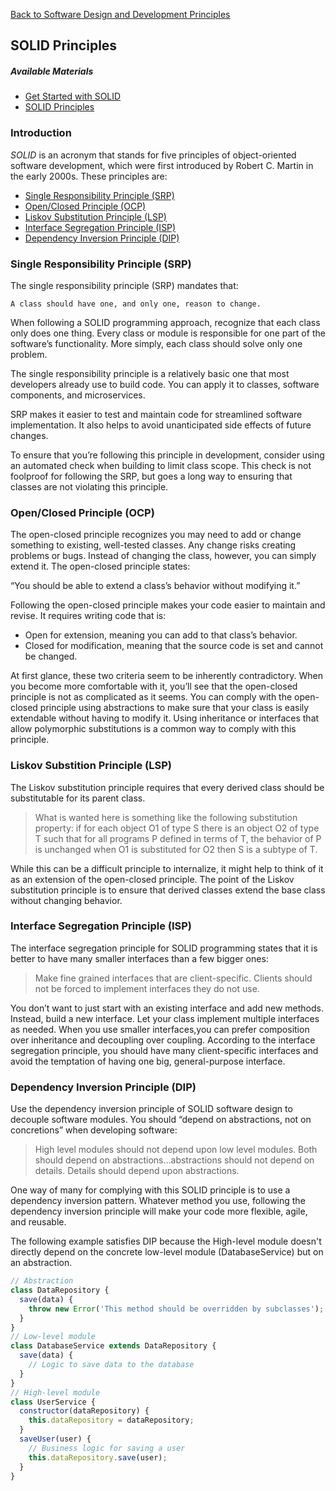 [Back to Software Design and Development Principles](04-software-design-principles.md)

## SOLID Principles

##### Available Materials

- [Get Started with SOLID](https://www.bmc.com/blogs/solid-design-principles/)
- [SOLID Principles](https://khalilstemmler.com/articles/tags/solid/)

### Introduction

_SOLID_ is an acronym that stands for five principles of object-oriented software development, which were first introduced by Robert C. Martin in the early 2000s. These principles are:

- [Single Responsibility Principle (SRP)](#single-responsibility-principle-srp)
- [Open/Closed Principle (OCP)](#openclosed-principle-ocp)
- [Liskov Substitution Principle (LSP)](#liskov-substition-principle-lsp)
- [Interface Segregation Principle (ISP)](#interface-segregation-principle-isp)
- [Dependency Inversion Principle (DIP)](#dependency-inversion-principle-dip)

### Single Responsibility Principle (SRP)

The single responsibility principle (SRP) mandates that:

`A class should have one, and only one, reason to change.`

When following a SOLID programming approach, recognize that each class only does one thing. Every class or module is responsible for one part of the software’s functionality. More simply, each class should solve only one problem.

The single responsibility principle is a relatively basic one that most developers already use to build code. You can apply it to classes, software components, and microservices.

SRP makes it easier to test and maintain code for streamlined software implementation. It also helps to avoid unanticipated side effects of future changes.

To ensure that you’re following this principle in development, consider using an automated check when building to limit class scope. This check is not foolproof for following the SRP, but goes a long way to ensuring that classes are not violating this principle.

### Open/Closed Principle (OCP)

The open-closed principle recognizes you may need to add or change something to existing, well-tested classes. Any change risks creating problems or bugs. Instead of changing the class, however, you can simply extend it. The open-closed principle states:

“You should be able to extend a class’s behavior without modifying it.”

Following the open-closed principle makes your code easier to maintain and revise. It requires writing code that is:

- Open for extension, meaning you can add to that class’s behavior.
- Closed for modification, meaning that the source code is set and cannot be changed.

At first glance, these two criteria seem to be inherently contradictory. When you become more comfortable with it, you’ll see that the open-closed principle is not as complicated as it seems. You can comply with the open-closed principle using abstractions to make sure that your class is easily extendable without having to modify it. Using inheritance or interfaces that allow polymorphic substitutions is a common way to comply with this principle.

### Liskov Substition Principle (LSP)

The Liskov substitution principle requires that every derived class should be substitutable for its parent class.

> What is wanted here is something like the following substitution
> property: if for each object O1 of type S there is an object O2 of type T such that for all programs P defined in terms of T, the behavior of P is unchanged when O1 is substituted for O2 then S is a subtype of T.

While this can be a difficult principle to internalize, it might help to think of it as an extension of the open-closed principle. The point of the Liskov substitution principle is to ensure that derived classes extend the base class without changing behavior.

### Interface Segregation Principle (ISP)

The interface segregation principle for SOLID programming states that it is better to have many smaller interfaces than a few bigger ones:

> Make fine grained interfaces that are client-specific. Clients should not be forced to implement interfaces they do not use.

You don’t want to just start with an existing interface and add new methods. Instead, build a new interface. Let your class implement multiple interfaces as needed. When you use smaller interfaces,you can prefer composition over inheritance and decoupling over coupling. According to the interface segregation principle, you should have many client-specific interfaces and avoid the temptation of having one big, general-purpose interface.

### Dependency Inversion Principle (DIP)

Use the dependency inversion principle of SOLID software design to decouple software modules. You should “depend on abstractions, not on concretions” when developing software:

> High level modules should not depend upon low level modules. Both should depend on abstractions…abstractions should not depend on details. Details should depend upon abstractions.

One way of many for complying with this SOLID principle is to use a dependency inversion pattern. Whatever method you use, following the dependency inversion principle will make your code more flexible, agile, and reusable.

The following example satisfies DIP because the High-level module doesn't directly depend on the concrete low-level module (DatabaseService) but on an abstraction.

```Javascript
// Abstraction
class DataRepository {
  save(data) {
    throw new Error('This method should be overridden by subclasses');
  }
}
// Low-level module
class DatabaseService extends DataRepository {
  save(data) {
    // Logic to save data to the database
  }
}
// High-level module
class UserService {
  constructor(dataRepository) {
    this.dataRepository = dataRepository;
  }
  saveUser(user) {
    // Business logic for saving a user
    this.dataRepository.save(user);
  }
}
```
